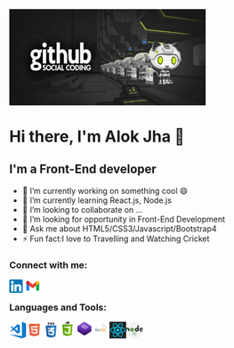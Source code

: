 <img align="center" alt="image" width="70%" height="80%" src="Github-banner.jpg">
<h1> Hi there, I'm Alok Jha 👋</h1>

## I'm a Front-End developer
- 🔭 I’m currently working on something cool 😄
- 🌱 I’m currently learning React.js, Node.js
- 👯 I’m looking to collaborate on ...
- 🤔 I’m looking for opportunity in Front-End Development
- 💬 Ask me about HTML5/CSS3/Javascript/Bootstrap4
- ⚡ Fun fact:I love to Travelling and Watching Cricket

### Connect with me:

<img align="left" alt="image" width="24px" src="linkedin.png">
<img align="left" alt="image" width="36px" src="gmail.jpg">
<br/>

### Languages and Tools:

<img align="left" alt="image" width="30px" src="visual studio code.png">
<img align="left" alt="image" width="30px" src="html5.png">
<img align="left" alt="image" width="30px" src="css3.png">
<img align="left" alt="image" width="30px" src="javascript.png">
<img align="left" alt="image" width="30px" src="bootstrap4.jpg">
<img align="left" alt="image" width="30px" src="mysql.svg">
<img align="left" alt="image" width="30px" src="react.png">
<img align="left" alt="image" width="30px" src="node.png">
